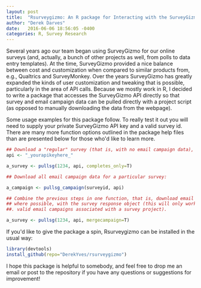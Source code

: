 ```yaml
---
layout: post
title:  "Rsurveygizmo: An R package for Interacting with the SurveyGizmo API"
author: "Derek Darves"
date:   2016-06-06 18:56:05 -0400
categories: R, Survey Research
---
```


Several years ago our team began using SurveyGizmo for our online surveys (and, actually, a bunch of other projects as well, from polls to data entry templates). At the time, SurveyGizmo provided 
a nice balance between cost and customization when compared to similar products from, e.g., Qualtrics and SurveyMonkey.
Over the years SurveyGizmo has greatly expanded the kinds of user customization and tweaking 
that is possible, particularly in the area of API calls.
Because we mostly work in R, I decided to write a package that accesses the 
SurveyGizmo API directly so that survey and email campaign data can 
be pulled directly with a project script 
(as opposed to manually downloading the data from the webpage).

Some usage examples for this package follow. To really test it out you will need to supply
your private SurveyGizmo API key and a valid survey id. There are many more function options 
outlined in the package help files than are presented below for those who'd like to learn more.


```r        
## Download a "regular" survey (that is, with no email campaign data), keeping only complete responses:
api <- "_yourapikeyhere_"

a_survey <- pullsg(1234, api, completes_only=T)

## Download all email campaign data for a particular survey:

a_campaign <- pullsg_campaign(surveyid, api) 

## Combine the previous steps in one function, that is, download email campaign data and merge it, 
## where possible, with the survey response object (this will only work, of course, when there are 
##. valid email campaigns associated with a survey project).

a_survey <- pullsg(1234, api, mergecampaign=T)
```

If you'd like to give the package a spin, Rsurveygizmo can be installed in the usual way:

```r        
library(devtools)
install_github(repo="DerekYves/rsurveygizmo")
```
     

I hope this package is helpful to somebody, and feel free to drop me an email or post to the repository if you have any questions or suggestions for improvement!
